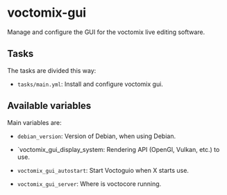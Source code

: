 # voctomix-gui

Manage and configure the GUI for the voctomix live editing software.

## Tasks

The tasks are divided this way:

* `tasks/main.yml`: Install and configure voctomix gui.

## Available variables

Main variables are:

* `debian_version`:                      Version of Debian, when using Debian.

* `voctomix_gui_display_system:          Rendering API (OpenGl, Vulkan, etc.) to
                                         use.

* `voctomix_gui_autostart`:              Start Voctoguio when X starts
                                         use.

* `voctomix_gui_server`:                 Where is voctocore running.

